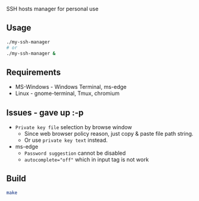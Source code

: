 SSH hosts manager for personal use

## Usage
```sh
./my-ssh-manager
# or
./my-ssh-manager &
```

## Requirements
* MS-Windows - Windows Terminal, ms-edge
* Linux - gnome-terminal, Tmux, chromium

## Issues - gave up :-p
* `Private key file` selection by browse window
    * Since web browser policy reason, just copy & paste file path string.
    * Or use `private key text` instead.
* ms-edge
    * `Password suggestion` cannot be disabled
    * `autocomplete="off"` which in input tag is not work

## Build
```sh
make
```
